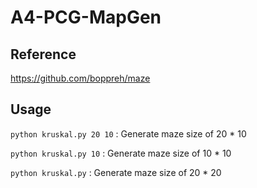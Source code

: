 # A4-PCG-MapGen
## Reference
https://github.com/boppreh/maze

## Usage
`python kruskal.py 20 10`
: Generate maze size of 20 * 10 

`python kruskal.py 10`
: Generate maze size of 10 * 10

`python kruskal.py`
: Generate maze size of 20 * 20
